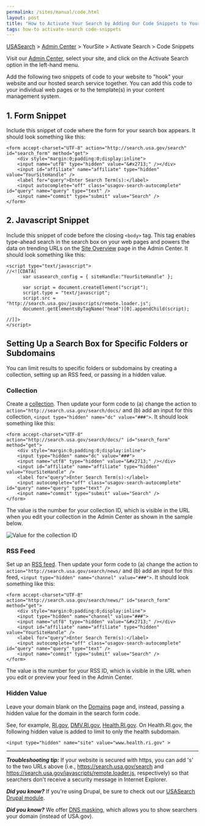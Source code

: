 ```yaml
---
permalink: /sites/manual/code.html
layout: post
title: "How to Activate Your Search by Adding Our Code Snippets to Your Website"
tags: how-to activate-search code-snippets
---
```

[USASearch](http://usasearch.howto.gov) > [Admin Center](https://search.usa.gov/sites) > YourSite > Activate Search > Code Snippets

Visit our [Admin Center](https://search.usa.gov/sites), select your site, and click on the Activate Search option in the left-hand menu.

Add the following two snippets of code to your website to "hook" your website and our hosted search service together. You can add this code to your individual web pages or to the template(s) in your content management system.

## 1. Form Snippet

Include this snippet of code where the form for your search box appears. It should look something like this:
    
    <form accept-charset="UTF-8" action="http://search.usa.gov/search" id="search_form" method="get">
        <div style="margin:0;padding:0;display:inline">
        <input name="utf8" type="hidden" value="&#x2713;" /></div>
        <input id="affiliate" name="affiliate" type="hidden" value="YourSiteHandle" />
        <label for="query">Enter Search Term(s):</label>
        <input autocomplete="off" class="usagov-search-autocomplete" id="query" name="query" type="text" />
        <input name="commit" type="submit" value="Search" />
    </form>

## 2. Javascript Snippet

Include this snippet of code before the closing `<body>` tag. This tag enables type-ahead search in the search box on your web pages and powers the data on trending URLs on the [Site Overview](/sites/manual/site-overview.html) page in the Admin Center. It should look something like this:

    <script type="text/javascript">
    //<![CDATA[
          var usasearch_config = { siteHandle:"YourSiteHandle" };
    
          var script = document.createElement("script");
          script.type = "text/javascript";
          script.src = "http://search.usa.gov/javascripts/remote.loader.js";
          document.getElementsByTagName("head")[0].appendChild(script);
    
    //]]>
    </script>

## Setting Up a Search Box for Specific Folders or Subdomains

You can limit results to specific folders or subdomains by creating a collection, setting up an RSS feed, or passing in a hidden value.

### Collection

Create a [collection](/sites/manual/collections.html). Then update your form code to (a) change the action to `action="http://search.usa.gov/search/docs/` and (b) add an input for this collection, `<input type="hidden" name="dc" value="###">`. It should look something like this:
    
    <form accept-charset="UTF-8" action="http://search.usa.gov/search/docs/" id="search_form" method="get">
        <div style="margin:0;padding:0;display:inline">
        <input type="hidden" name="dc" value="###">
        <input name="utf8" type="hidden" value="&#x2713;" /></div>
        <input id="affiliate" name="affiliate" type="hidden" value="YourSiteHandle" />
        <label for="query">Enter Search Term(s):</label>
        <input autocomplete="off" class="usagov-search-autocomplete" id="query" name="query" type="text" />
        <input name="commit" type="submit" value="Search" />
    </form>

The value is the number for your collection ID, which is visible in the URL when you edit your collection in the Admin Center as shown in the sample below.

![Value for the collection ID](https://9fddeb862c037f6d2190-f1564c64756a8cfee25b6b19953b1d23.ssl.cf2.rackcdn.com/get-code-collection.png)

### RSS Feed

Set up an [RSS feed](/sites/manual/rss.html). Then update your form code to (a) change the action to `action="http://search.usa.gov/search/news/` and (b) add an input for this feed, `<input type="hidden" name="channel" value="###">`.  It should look something like this:
    
    <form accept-charset="UTF-8" action="http://search.usa.gov/search/news/" id="search_form" method="get">
        <div style="margin:0;padding:0;display:inline">
        <input type="hidden" name="channel" value="###">
        <input name="utf8" type="hidden" value="&#x2713;" /></div>
        <input id="affiliate" name="affiliate" type="hidden" value="YourSiteHandle" />
        <label for="query">Enter Search Term(s):</label>
        <input autocomplete="off" class="usagov-search-autocomplete" id="query" name="query" type="text" />
        <input name="commit" type="submit" value="Search" />
    </form>

The value is the number for your RSS ID, which is visible in the URL when you edit or preview your feed in the Admin Center.

### Hidden Value

Leave your domain blank on the <a href="/sites/manual/domains.html">Domains</a> page and, instead, passing a hidden value for the domain in the search form code.

See, for example, <a href="http://www.ri.gov">RI.gov</a>, <a href="http://www.dmv.ri.gov/">DMV.RI.gov</a>, <a href="http://www.health.ri.gov/">Health.RI.gov</a>. On Health.RI.gov, the following hidden value is added to limit to only the health subdomain.

    <input type="hidden" name="site" value="www.health.ri.gov" >

----

***Troubleshooting tip:*** If your website is secured with https, you can add 's' to the two URLs above (i.e., <https://search.usa.gov/search> and <https://search.usa.gov/javascripts/remote.loader.js>, respectively) so that searchers don't receive a security message in Internet Explorer.

***Did you know?*** If you're using Drupal, be sure to check out our [USASearch Drupal module](https://drupal.org/project/USASearch).

***Did you know?*** We offer [DNS masking](/sites/manual/cname.html), which allows you to show searchers your domain (instead of USA.gov).